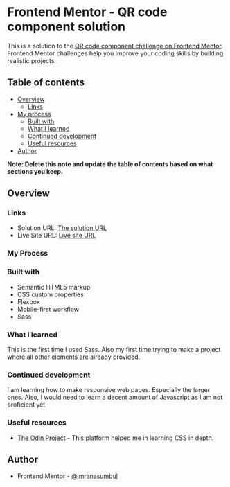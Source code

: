 # Frontend Mentor - QR code component solution

This is a solution to the [QR code component challenge on Frontend Mentor](https://www.frontendmentor.io/challenges/qr-code-component-iux_sIO_H). Frontend Mentor challenges help you improve your coding skills by building realistic projects. 

## Table of contents

- [Overview](#overview)
  - [Links](#links)
- [My process](#my-process)
  - [Built with](#built-with)
  - [What I learned](#what-i-learned)
  - [Continued development](#continued-development)
  - [Useful resources](#useful-resources)
- [Author](#author)

**Note: Delete this note and update the table of contents based on what sections you keep.**

## Overview



### Links

- Solution URL: [The solution URL](https://www.frontendmentor.io/home/my-challenges?tab=completed)
- Live Site URL: [Live site URL](https://imranasumbul.github.io/QR-code-component/)

### My Process

### Built with

- Semantic HTML5 markup
- CSS custom properties
- Flexbox
- Mobile-first workflow
- Sass

### What I learned

This is the first time I used Sass. Also my first time trying to make a project where all other elements are already provided.


### Continued development

I am learning how to make responsive web pages. Especially the larger ones. Also, I would need to learn a decent amount of Javascript as I am not proficient yet


### Useful resources

- [The Odin Project](https://www.theodinproject.com) - This platform helped me in learning CSS in depth.


## Author

- Frontend Mentor - [@imranasumbul](https://www.frontendmentor.io/profile/imranasumbul)

